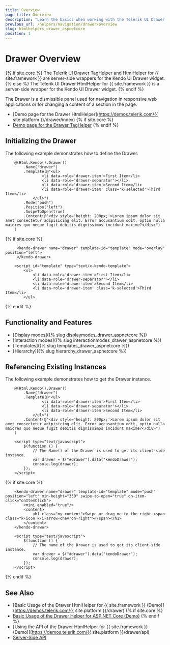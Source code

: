 ```yaml
---
title: Overview
page_title: Overview
description: "Learn the basics when working with the Telerik UI Drawer component for {{ site.framework }}."
previous_url: /helpers/navigation/drawer/overview
slug: htmlhelpers_drawer_aspnetcore
position: 1
---
```


# Drawer Overview

{% if site.core %}
The Telerik UI Drawer TagHelper and HtmlHelper for {{ site.framework }} are server-side wrappers for the Kendo UI Drawer widget.
{% else %}
The Telerik UI Drawer HtmlHelper for {{ site.framework }} is a server-side wrapper for the Kendo UI Drawer widget.
{% endif %}

The Drawer is a dismissible panel used for navigation in responsive web applications or for changing a content of a section in the page.

* [Demo page for the Drawer HtmlHelper](https://demos.telerik.com/{{ site.platform }}/drawer/index)
{% if site.core %}
* [Demo page for the Drawer TagHelper](https://demos.telerik.com/aspnet-core/drawer/index)
{% endif %}

## Initializing the Drawer

The following example demonstrates how to define the Drawer.

```HtmlHelper
    @(Html.Kendo().Drawer()
        .Name("drawer")
        .Template(@"<ul>
                <li data-role='drawer-item'>First Item</li>
                <li data-role='drawer-separator'></li>
                <li data-role='drawer-item'>Second Item</li>
                <li data-role='drawer-item' class='k-selected'>Third Item</li>
            </ul>")
        .Mode("push")
        .Position("left")
        .SwipeToOpen(true)
        .Content(@"<div style='height: 200px;'>Lorem ipsum dolor sit amet consectetur adipisicing elit. Error accusantium odit, optio nulla maiores quo neque fugit debitis dignissimos incidunt maxime?</div>")
    )
```
{% if site.core %}
```TagHelper
     <kendo-drawer name="drawer" template-id="template" mode="overlay" position="left">
     </kendo-drawer>
```
```Template
    <script id="template" type="text/x-kendo-template">
        <ul>
            <li data-role='drawer-item'>First Item</li>
            <li data-role='drawer-separator'></li>
            <li data-role='drawer-item'>Second Item</li>
            <li data-role='drawer-item' class='k-selected'>Third Item</li>
        </ul>
```
{% endif %}

## Functionality and Features

* [Display modes]({% slug displaymodes_drawer_aspnetcore %})
* [Interaction modes]({% slug interactionmodes_drawer_aspnetcore %})
* [Templates]({% slug templates_drawer_aspnetcore %})
* [Hierarchy]({% slug hierarchy_drawer_aspnetcore %})

## Referencing Existing Instances

The following example demonstrates how to get the Drawer instance.

```HtmlHelper
    @(Html.Kendo().Drawer()
        .Name("drawer")
        .Template(@"<ul>
                <li data-role='drawer-item'>First Item</li>
                <li data-role='drawer-separator'></li>
                <li data-role='drawer-item'>Second Item</li>
            </ul>")
        .Content(@"<div style='height: 200px;'>Lorem ipsum dolor sit amet consectetur adipisicing elit. Error accusantium odit, optio nulla maiores quo neque fugit debitis dignissimos incidunt maxime?</div>")
    )

    <script type="text/javascript">
        $(function () {
            // The Name() of the Drawer is used to get its client-side instance.
            var drawer = $("#drawer").data("kendoDrawer");
            console.log(drawer);
        });
    </script>
```
{% if site.core %}
```TagHelper
    <kendo-drawer name="drawer" template-id="template" mode="push" position="left" min-height="330" swipe-to-open="true" on-item-click="onItemClick">
        <mini enabled="true"/>
        <content>
            <h1 class="my-content">Swipe or drag me to the right <span class="k-icon k-i-arrow-chevron-right"></span></h1>
        </content>
    </kendo-drawer>

    <script type="text/javascript">
        $(function () {
            // The name of the Drawer is used to get its client-side instance.
            var drawer = $("#drawer").data("kendoDrawer");
            console.log(drawer);
        });
    </script>
```
{% endif %}

## See Also

* [Basic Usage of the Drawer HtmlHelper for {{ site.framework }} (Demo)](https://demos.telerik.com/{{ site.platform }}/drawer)
{% if site.core %}
* [Basic Usage of the Drawer Helper for ASP.NET Core (Demo)](https://demos.telerik.com/aspnet-core/drawer/index)
{% endif %}
* [Using the API of the Drawer HtmlHelper for {{ site.framework }} (Demo)](https://demos.telerik.com/{{ site.platform }}/drawer/api)
* [Server-Side API](/api/drawer)
